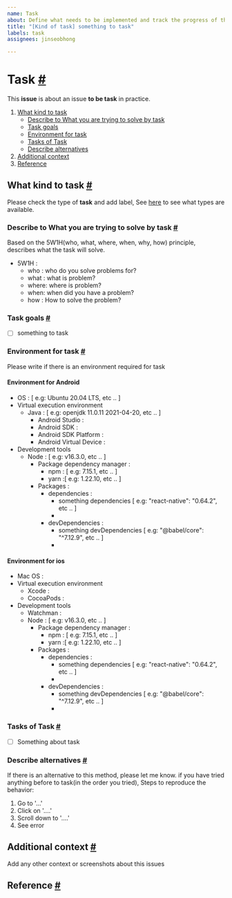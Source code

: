 ```yaml
---
name: Task
about: Define what needs to be implemented and track the progress of the task
title: "[Kind of task] something to task"
labels: task
assignees: jinseobhong

---
```


# Task <a href="#task" id="task">#</a>

This **issue** is about an issue **to be task** in practice.

1. [What kind to task](#what-kind-to-task)
    - [Describe to What you are trying to solve by task](#describe-to-what-you-are-trying-to-solve-by-task)
    - [Task goals](#task-goals)
    - [Environment for task](#environment-for-task)
    - [Tasks of Task](#tasks-of-task)
    - [Describe alternatives](#describe-alternatives)
2. [Additional context](#additional-context)
3. [Reference](#reference)

##  What kind to task <a href="#what-kind-of-task" id="what-kind-of-task">#</a>

Please check the type of **task** and add label, See [here](../blob/master/CONTRIBUTING.md#how-to-create-issue-about-task) to see what types are available.

### Describe to What you are trying to solve by task  <a href="#describe-to-what-you-are-trying-to-solve-by-task" id="describe-to-what-you-are-trying-to-solve-by-task">#</a>

Based on the 5W1H(who, what, where, when, why, how) principle, describes what the task will solve.
- 5W1H :
   - who : who do you solve problems for?
   - what : what is problem?
   - where: where is problem?
   - when: when did you have a problem?
   - how : How to solve the problem?
 
### Task goals <a href="#task-goals" id="Task-goals">#</a>

- [ ] something to task

### Environment for task <a href="#environment-for-task" id="environment-for-task">#</a>

Please write if there is an environment required for task 

#### Environment for Android
- OS : [ e.g: Ubuntu 20.04 LTS, etc .. ]
- Virtual execution environment
    - Java : [ e.g: openjdk 11.0.11 2021-04-20, etc .. ]
        - Android Studio :
        - Android SDK :
        - Android SDK Platform :
        - Android Virtual Device :
- Development tools
    - Node : [ e.g: v16.3.0, etc .. ]
        - Package dependency manager :
            - npm : [ e.g: 7.15.1, etc .. ]
            - yarn :[ e.g: 1.22.10, etc .. ]
        - Packages :
            - dependencies :
                - something dependencies [ e.g: "react-native": "0.64.2", etc .. ]
                -
            - devDependencies :
                - something devDependencies [ e.g: "@babel/core": "^7.12.9", etc .. ]
                -

#### Environment for ios
- Mac OS :
- Virtual execution environment
    - Xcode :
    - CocoaPods :
- Development tools
    - Watchman :
    - Node : [ e.g: v16.3.0, etc .. ]
        - Package dependency manager :
            - npm : [ e.g: 7.15.1, etc .. ]
            - yarn :[ e.g: 1.22.10, etc .. ]
        - Packages :
            - dependencies :
                - something dependencies [ e.g: "react-native": "0.64.2", etc .. ]
                -
            - devDependencies :
                - something devDependencies [ e.g: "@babel/core": "^7.12.9", etc .. ]
                -

### Tasks of Task <a href="#tasks-of-task" id="tasks-of-task">#</a>

- [ ] Something about task

### Describe alternatives <a href="#describe-alternatives" id="describe-alternatives">#</a>

If there is an alternative to this method, please let me know. if you have tried anything before to task(in the order you tried), Steps to reproduce the behavior:
1. Go to '...'
2. Click on '....'
3. Scroll down to '....'
4. See error

## Additional context <a href="#additional-context" id="additional-context">#</a>

Add any other context or screenshots about this issues

## Reference <a href="#reference" id="reference">#</a>
